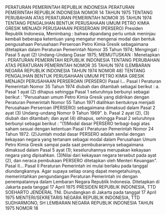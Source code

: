  PERATURAN PEMERINTAH REPUBLIK INDONESIA PERATURAN PEMERINTAH REPUBLIK INDONESIA NOMOR 14 TAHUN 1975 TENTANG PERUBAHAN ATAS PERATURAN PEMERINTAH NOMOR 35 TAHUN 1974 TENTANG PENGALIHAN BENTUK PERUSAHAAN UMUM PETRO KIMIA GRESIK MENJADI PERUSAHAAN PERSEROAN (PERSERO) Presiden Republik Indonesia,
Menimbang :
 bahwa dipandang perlu untuk meninjau kembali beberapa ketentuan yang mengatur mengenai modal dan bentuk pengusahaan Perusahaan Perseroan Petro Kimia Gresik sebagaimana ditetapkan dalam Peraturan Pemerintah Nomor 35 Tahun 1974;
Mengingat :
 Pasal 5 ayat (2) Undang-Undang Dasar 1975;
MEMUTUSKAN :
 Menetapkan : PERATURAN PEMERINTAH REPUBLIK INDONESIA TENTANG PERUBAHAN ATAS PERATURAN PEMERINTAH NOMOR 35 TAHUN 1974 (LEMBARAN NEGARA REPUBLIK INDONESIA TAHUN 1974 NOMOR 48) TENTANG PENGALIHAN BENTUK PERUSAHAAN UMUM PETRO KIMIA GRESIK MENJADI PERUSAHAAN PERSEROAN (PERSERO) Pasal I...
Pasal I
Peraturan Pemerintah Nomor 35 Tahun 1974 diubah dan ditambah sebagai berikut :
a. Pasal 1 ayat (2) dihapus sehingga Pasal 1 seluruhnya berbunyi sebagai berikut : "Perusahaan umum Petro Kimia Gresik yang didirikan dengan Peraturan Pemerintah Nomor 55 Tahun 1971 dialihkan bentuknya menjadi Perusahaan Perseroan (PERSERO) sebagaimana dimaksud dalam Pasal 2 ayat (3) Undang-undang Nomor 9 Tahun 1969".
b. Pasal 2 ayat (2), (3) diubah dan ditambah; dan ayat (4) dihapus, sehingga Pasal 2 seluruhnya berbunyi sebagai berikut : "(1)Modal dasar PERSERO terbagi-bagi atas saham sesuai dengan ketentuan Pasal I Peraturan Pemerintah Nomor 24 Tahun 1972.
(2)Jumlah modal dasar PERSERO adalah senilai dengan kekayaan negara yang tertanam sebagai modal dalam Perusahaan Umum Petro Kimia Gresik sampai pada saat pembubarannya sebagaimana dimaksud dalam Pasal 5 ayat (1); keseluruhannya merupakan kekayaan negara yang dipisahkan.
(3)Nilai dari kekayaan negara tersebut pada ayat (2), dan neraca pembukaan PERSERO ditetapkan oleh Menteri Keuangan". Pasal II...
Pasal II
Peraturan Pemerintah ini mulai berlaku pada tanggal diundangkannya. Agar supaya setiap orang dapat mengetahuinya, memerintahkan pengundangan Peraturan Pemerintah ini dengan penempatannya dalam Lembaran Negara Republik Indonesia. Ditetapkan di Jakarta pada tanggal 17 April 1975 PRESIDEN REPUBLIK INDONESIA, TTD SOEHARTO JENDERAL TNI. Diundangkan di Jakarta pada tanggal 17 April 1975 MENTERI/SEKRETARIS NEGARA REPUBLIK INDONESIA, TTD SUDHARMONO, SH LEMBARAN NEGARA REPUBLIK INDONESIA TAHUN 1975 NOMOR 18